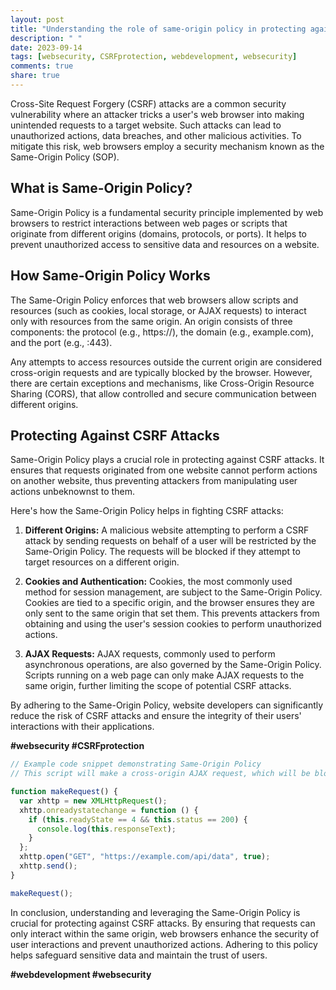 ```yaml
---
layout: post
title: "Understanding the role of same-origin policy in protecting against CSRF attacks"
description: " "
date: 2023-09-14
tags: [websecurity, CSRFprotection, webdevelopment, websecurity]
comments: true
share: true
---
```


Cross-Site Request Forgery (CSRF) attacks are a common security vulnerability where an attacker tricks a user's web browser into making unintended requests to a target website. Such attacks can lead to unauthorized actions, data breaches, and other malicious activities. To mitigate this risk, web browsers employ a security mechanism known as the Same-Origin Policy (SOP).

## What is Same-Origin Policy?

Same-Origin Policy is a fundamental security principle implemented by web browsers to restrict interactions between web pages or scripts that originate from different origins (domains, protocols, or ports). It helps to prevent unauthorized access to sensitive data and resources on a website.

## How Same-Origin Policy Works

The Same-Origin Policy enforces that web browsers allow scripts and resources (such as cookies, local storage, or AJAX requests) to interact only with resources from the same origin. An origin consists of three components: the protocol (e.g., https://), the domain (e.g., example.com), and the port (e.g., :443).

Any attempts to access resources outside the current origin are considered cross-origin requests and are typically blocked by the browser. However, there are certain exceptions and mechanisms, like Cross-Origin Resource Sharing (CORS), that allow controlled and secure communication between different origins.

## Protecting Against CSRF Attacks

Same-Origin Policy plays a crucial role in protecting against CSRF attacks. It ensures that requests originated from one website cannot perform actions on another website, thus preventing attackers from manipulating user actions unbeknownst to them.

Here's how the Same-Origin Policy helps in fighting CSRF attacks:

1. **Different Origins:** A malicious website attempting to perform a CSRF attack by sending requests on behalf of a user will be restricted by the Same-Origin Policy. The requests will be blocked if they attempt to target resources on a different origin.

2. **Cookies and Authentication:** Cookies, the most commonly used method for session management, are subject to the Same-Origin Policy. Cookies are tied to a specific origin, and the browser ensures they are only sent to the same origin that set them. This prevents attackers from obtaining and using the user's session cookies to perform unauthorized actions.

3. **AJAX Requests:** AJAX requests, commonly used to perform asynchronous operations, are also governed by the Same-Origin Policy. Scripts running on a web page can only make AJAX requests to the same origin, further limiting the scope of potential CSRF attacks.

By adhering to the Same-Origin Policy, website developers can significantly reduce the risk of CSRF attacks and ensure the integrity of their users' interactions with their applications.

**#websecurity #CSRFprotection**

```javascript
// Example code snippet demonstrating Same-Origin Policy
// This script will make a cross-origin AJAX request, which will be blocked by the browser due to the Same-Origin Policy

function makeRequest() {
  var xhttp = new XMLHttpRequest();
  xhttp.onreadystatechange = function () {
    if (this.readyState == 4 && this.status == 200) {
      console.log(this.responseText);
    }
  };
  xhttp.open("GET", "https://example.com/api/data", true);
  xhttp.send();
}

makeRequest();
```

In conclusion, understanding and leveraging the Same-Origin Policy is crucial for protecting against CSRF attacks. By ensuring that requests can only interact within the same origin, web browsers enhance the security of user interactions and prevent unauthorized actions. Adhering to this policy helps safeguard sensitive data and maintain the trust of users.

**#webdevelopment #websecurity**